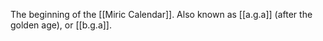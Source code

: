 The beginning of the [[Miric Calendar]]. Also known as [[a.g.a]] (after the golden age), or [[b.g.a]].